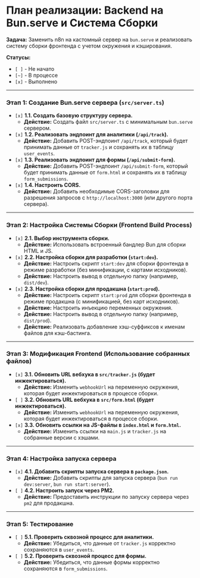 # План реализации: Backend на Bun.serve и Система Сборки

**Задача:** Заменить n8n на кастомный сервер на `bun.serve` и реализовать систему сборки фронтенда с учетом окружения и кэширования.

**Статусы:**
*   `[ ]` - Не начато
*   `[~]` - В процессе
*   `[x]` - Выполнено

---

### **Этап 1: Создание Bun.serve сервера (`src/server.ts`)**

*   `[x]` **1.1. Создать базовую структуру сервера.**
    *   **Действие:** Создать файл `src/server.ts` с минимальным `bun.serve` сервером.
*   `[x]` **1.2. Реализовать эндпоинт для аналитики (`/api/track`).**
    *   **Действие:** Добавить POST-эндпоинт `/api/track`, который будет принимать данные от `tracker.js` и сохранять их в таблицу `user_events`.
*   `[x]` **1.3. Реализовать эндпоинт для формы (`/api/submit-form`).**
    *   **Действие:** Добавить POST-эндпоинт `/api/submit-form`, который будет принимать данные от `form.html` и сохранять их в таблицу `form_submissions`.
*   `[x]` **1.4. Настроить CORS.**
    *   **Действие:** Добавить необходимые CORS-заголовки для разрешения запросов с `http://localhost:3000` (или другого порта сервера).

---

### **Этап 2: Настройка Системы Сборки (Frontend Build Process)**

*   `[x]` **2.1. Выбор инструмента сборки.**
    *   **Действие:** Использовать встроенный бандлер Bun для сборки HTML и JS.
*   `[x]` **2.2. Настройка сборки для разработки (`start:dev`).**
    *   **Действие:** Настроить скрипт `start:dev` для сборки фронтенда в режиме разработки (без минификации, с картами исходников).
    *   **Действие:** Настроить вывод в отдельную папку (например, `dist/dev`).
*   `[x]` **2.3. Настройка сборки для продакшна (`start:prod`).**
    *   **Действие:** Настроить скрипт `start:prod` для сборки фронтенда в режиме продакшна (с минификацией, без карт исходников).
    *   **Действие:** Настроить инъекцию переменных окружения.
    *   **Действие:** Настроить вывод в отдельную папку (например, `dist/prod`).
    *   **Действие:** Реализовать добавление хэш-суффиксов к именам файлов для кэш-бастинга.

---

### **Этап 3: Модификация Frontend (Использование собранных файлов)**

*   `[x]` **3.1. Обновить URL вебхука в `src/tracker.js` (будет инжектироваться).**
    *   **Действие:** Изменить `webhookUrl` на переменную окружения, которая будет инжектироваться в процессе сборки.
*   `[ ]` **3.2. Обновить URL вебхука в `src/form.html` (будет инжектироваться).**
    *   **Действие:** Изменить `webhookUrl` на переменную окружения, которая будет инжектироваться в процессе сборки.
*   `[x]` **3.3. Обновить ссылки на JS-файлы в `index.html` и `form.html`.**
    *   **Действие:** Изменить ссылки на `main.js` и `tracker.js` на собранные версии с хэшами.

---

### **Этап 4: Настройка запуска сервера**

*   `[x]` **4.1. Добавить скрипты запуска сервера в `package.json`.**
    *   **Действие:** Добавить скрипты для запуска сервера (`bun run dev:server`, `bun run start:server`).
*   `[ ]` **4.2. Настроить запуск через PM2.**
    *   **Действие:** Предоставить инструкции по запуску сервера через `pm2` для продакшна.

---

### **Этап 5: Тестирование**

*   `[ ]` **5.1. Проверить сквозной процесс для аналитики.**
    *   **Действие:** Убедиться, что данные от `tracker.js` корректно сохраняются в `user_events`.
*   `[ ]` **5.2. Проверить сквозной процесс для формы.**
    *   **Действие:** Убедиться, что данные формы корректно сохраняются в `form_submissions`.
